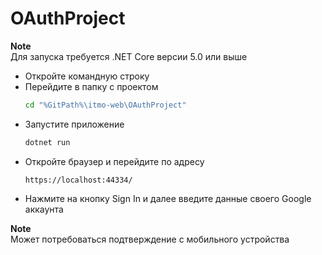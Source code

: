 # OAuthProject

**Note** \
Для запуска требуется .NET Core версии 5.0 или выше

* Откройте командную строку
* Перейдите в папку с проектом
    ``` Bash
    cd "%GitPath%\itmo-web\OAuthProject"
* Запустите приложение
    ``` Bash
    dotnet run
* Откройте браузер и перейдите по адресу
    ``` http
    https://localhost:44334/
* Нажмите на кнопку Sign In и далее введите данные своего Google аккаунта

**Note** \
Может потребоваться подтверждение с мобильного устройства